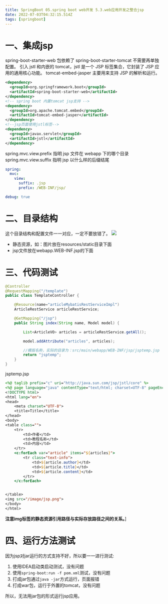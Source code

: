 ```yaml
---
title: SpringBoot 05.spring boot web开发 5.3.web应用开发之整合jsp
date: 2022-07-03T04:32:15.514Z
tags: [springboot]
---
```

# 一、集成jsp

spring-boot-starter-web 包依赖了 spring-boot-starter-tomcat 不需要再单独配置。
引入 jstl 和内嵌的 tomcat，jstl 是一个 JSP 标签集合，它封装了 JSP 应用的通用核心功能。
tomcat-embed-jasper 主要用来支持 JSP 的解析和运行。

```xml
<dependency>
  <groupId>org.springframework.boot</groupId>
  <artifactId>spring-boot-starter-web</artifactId>
</dependency>
<!-- spring boot 内置tomcat jsp支持 -->
<dependency>
  <groupId>org.apache.tomcat.embed</groupId>
  <artifactId>tomcat-embed-jasper</artifactId>
</dependency>
<!--jsp页面使用jstl标签-->
<dependency>
  <groupId>javax.servlet</groupId>
  <artifactId>jstl</artifactId>
</dependency>
```

spring.mvc.view.prefix 指明 jsp 文件在 webapp 下的哪个目录
spring.mvc.view.suffix 指明 jsp 以什么样的后缀结尾

```yaml
spring:
  mvc:
    view:
      suffix: .jsp
      prefix: /WEB-INF/jsp/

debug: true
```

# 二、目录结构

这个目录结构和配置文件一一对应，一定不要放错了。
![](https://cdn.jsdelivr.net/gh/krislinzhao/IMGcloud/img/20200426121706.png)

- 静态资源，如：图片放在resources/static目录下面
- jsp文件放在webapp.WEB-INF.jsp的下面

# 三、代码测试

```java
@Controller
@RequestMapping("/template")
public class TemplateController {

    @Resource(name="articleMybatisRestServiceImpl")
    ArticleRestService articleRestService;

    @GetMapping("/jsp")
    public String index(String name, Model model) {

        List<ArticleVO> articles = articleRestService.getAll();

        model.addAttribute("articles", articles);

        //模版名称，实际的目录为：src/main/webapp/WEB-INF/jsp/jsptemp.jsp
        return "jsptemp";
    }
}
```

jsptemp.jsp

```jsp
<%@ taglib prefix="c" uri="http://java.sun.com/jsp/jstl/core" %>
<%@ page language="java" contentType="text/html; charset=UTF-8" pageEncoding="UTF-8"%>
<!DOCTYPE html>
<html lang="en">
<head>
    <meta charset="UTF-8">
    <title>Title</title>
</head>
<body>
<table class="">
    <tr>
        <td>作者</td>
        <td>教程名称</td>
        <td>内容</td>
    </tr>
    <c:forEach var="article" items="${articles}">
        <tr class="text-info">
            <td>${article.author}</td>
            <td>${article.title}</td>
            <td>${article.content}</td>
        </tr>
    </c:forEach>


</table>
<img src="/image/jsp.png">
</body>
</html>
```

**注意img标签的静态资源引用路径与实际存放路径之间的关系。**]

# 四、运行方法测试

因为jsp对jar运行的方式支持不好，所以要一一进行测试:

1. 使用IDEA启动类启动测试，没有问题
2. 使用`spring-boot:run -f pom.xml`测试，没有问题
3. 打成jar包通过`java -jar`方式运行，页面报错
4. 打成war包，运行于外置的tomcat，没有问题

所以，无法用jar包的形式运行jsp应用。
